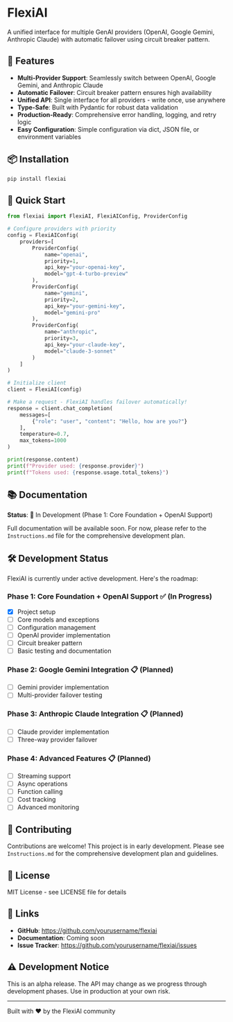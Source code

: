 # FlexiAI

A unified interface for multiple GenAI providers (OpenAI, Google Gemini, Anthropic Claude) with automatic failover using circuit breaker pattern.

## 🚀 Features

- **Multi-Provider Support**: Seamlessly switch between OpenAI, Google Gemini, and Anthropic Claude
- **Automatic Failover**: Circuit breaker pattern ensures high availability
- **Unified API**: Single interface for all providers - write once, use anywhere
- **Type-Safe**: Built with Pydantic for robust data validation
- **Production-Ready**: Comprehensive error handling, logging, and retry logic
- **Easy Configuration**: Simple configuration via dict, JSON file, or environment variables

## 📦 Installation

```bash
pip install flexiai
```

## 🎯 Quick Start

```python
from flexiai import FlexiAI, FlexiAIConfig, ProviderConfig

# Configure providers with priority
config = FlexiAIConfig(
    providers=[
        ProviderConfig(
            name="openai",
            priority=1,
            api_key="your-openai-key",
            model="gpt-4-turbo-preview"
        ),
        ProviderConfig(
            name="gemini",
            priority=2,
            api_key="your-gemini-key",
            model="gemini-pro"
        ),
        ProviderConfig(
            name="anthropic",
            priority=3,
            api_key="your-claude-key",
            model="claude-3-sonnet"
        )
    ]
)

# Initialize client
client = FlexiAI(config)

# Make a request - FlexiAI handles failover automatically!
response = client.chat_completion(
    messages=[
        {"role": "user", "content": "Hello, how are you?"}
    ],
    temperature=0.7,
    max_tokens=1000
)

print(response.content)
print(f"Provider used: {response.provider}")
print(f"Tokens used: {response.usage.total_tokens}")
```

## 📚 Documentation

**Status**: 🚧 In Development (Phase 1: Core Foundation + OpenAI Support)

Full documentation will be available soon. For now, please refer to the `Instructions.md` file for the comprehensive development plan.

## 🛠️ Development Status

FlexiAI is currently under active development. Here's the roadmap:

### Phase 1: Core Foundation + OpenAI Support ✅ (In Progress)
- [x] Project setup
- [ ] Core models and exceptions
- [ ] Configuration management
- [ ] OpenAI provider implementation
- [ ] Circuit breaker pattern
- [ ] Basic testing and documentation

### Phase 2: Google Gemini Integration 📋 (Planned)
- [ ] Gemini provider implementation
- [ ] Multi-provider failover testing

### Phase 3: Anthropic Claude Integration 📋 (Planned)
- [ ] Claude provider implementation
- [ ] Three-way provider failover

### Phase 4: Advanced Features 📋 (Planned)
- [ ] Streaming support
- [ ] Async operations
- [ ] Function calling
- [ ] Cost tracking
- [ ] Advanced monitoring

## 🤝 Contributing

Contributions are welcome! This project is in early development. Please see `Instructions.md` for the comprehensive development plan and guidelines.

## 📄 License

MIT License - see LICENSE file for details

## 🔗 Links

- **GitHub**: https://github.com/yourusername/flexiai
- **Documentation**: Coming soon
- **Issue Tracker**: https://github.com/yourusername/flexiai/issues

## ⚠️ Development Notice

This is an alpha release. The API may change as we progress through development phases. Use in production at your own risk.

---

Built with ❤️ by the FlexiAI community
